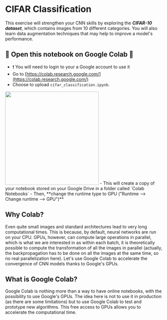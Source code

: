 # CIFAR Classification
This exercise will strengthen your CNN skills by exploring the ***CIFAR-10 dataset***, which contains images from 10 different categories. You will also learn data augmentation techniques that may help to improve a model's performance.

## 🚨 Open this notebook on Google Colab 🚨
- ❗️ You will need to login to your a Google account to use it
- Go to [https://colab.research.google.com/](https://colab.research.google.com/)
- Choose to upload `cifar_classification.ipynb`.
 <img src='' width=300>
- This will create a copy of your notebook stored on your Google Drive in a folder called `Colab Notebooks`
- Then, **change the runtime type to GPU ("Runtime --> Change runtime --> GPU")**


## Why Colab?
Even quite small images and standard architectures lead to very long computational times. This is because, by default, neural networks are run on your CPU. GPUs, however, can compute large operations in parallel, which is what we are interested in as within each batch, it is theoretically possible to compute the transformation of all the images in parallel (actually, the backpropagation has to be done on all the images at the same time, so no real parallelization here). Let's use Google Colab to accelerate the convergence of CNN models thanks to Google's GPUs.

## What is Google Colab?
Google Colab is nothing more than a way to have online notebooks, with the possibility to use Google's GPUs. The idea here is not to use it in production (as there are some limitations) but to use Google Colab to test and prototype new algorithms. This free access to GPUs allows you to accelerate the computational time.

